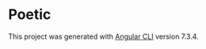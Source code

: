 # Poetic

This project was generated with [Angular CLI](https://github.com/angular/angular-cli) version 7.3.4.
